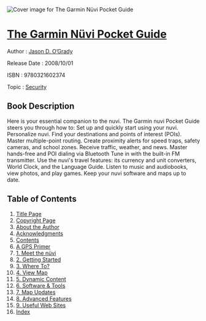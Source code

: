 ![Cover image for The Garmin Nüvi Pocket Guide](https://imgdetail.ebookreading.net/cover/cover/security/EB9780321602374.jpg)

[The Garmin Nüvi Pocket Guide](https://ebookreading.net/view/book/The+Garmin+N%C3%BCvi+Pocket+Guide-EB9780321602374_1.html "The Garmin Nüvi Pocket Guide")
====================================================================================================================

Author : [Jason D. O’Grady](https://ebookreading.net/search/author/Jason+D.+O%E2%80%99Grady)

Release Date : 2008/10/01

ISBN : 9780321602374

Topic : [Security](https://ebookreading.net/search/category/security)

Book Description
-----------------

Here is your essential companion to the nuvi. The Garmin nuvi Pocket Guide steers you through how to: 
Set up and quickly start using your nuvi.
Personalize nuvi.
Find your destinations and points of interest (POIs).
Master multiple-point routing.
Create proximity alerts for speed traps, safety cameras, and school zones.
Receive traffic, weather, and news.
Master hands-free and POI dialing via Bluetooth
Tune in with the built-in FM transmitter.
Use the nuvi's travel features: its currency and unit converters, World Clock, and the Language Guide.
Listen to music and audiobooks, view photos, and play games.
Keep your nuvi software and maps up to date.
              
Table of Contents
-----------------

1. [Title Page](https://ebookreading.net/view/book/The+Garmin+N%C3%BCvi+Pocket+Guide-EB9780321602374_2.html#id371396)
1. [Copyright Page](https://ebookreading.net/view/book/The+Garmin+N%C3%BCvi+Pocket+Guide-EB9780321602374_2.html#copy)
1. [About the Author](https://ebookreading.net/view/book/The+Garmin+N%C3%BCvi+Pocket+Guide-EB9780321602374_4.html)
1. [Acknowledgments](https://ebookreading.net/view/book/The+Garmin+N%C3%BCvi+Pocket+Guide-EB9780321602374_5.html)
1. [Contents](https://ebookreading.net/view/book/The+Garmin+N%C3%BCvi+Pocket+Guide-EB9780321602374_3.html#toc01)
1. [A GPS Primer](https://ebookreading.net/view/book/The+Garmin+N%C3%BCvi+Pocket+Guide-EB9780321602374_6.html)
1. [1. Meet the nüvi](https://ebookreading.net/view/book/The+Garmin+N%C3%BCvi+Pocket+Guide-EB9780321602374_9.html)
1. [2. Getting Started](https://ebookreading.net/view/book/The+Garmin+N%C3%BCvi+Pocket+Guide-EB9780321602374_10.html)
1. [3. Where To?](https://ebookreading.net/view/book/The+Garmin+N%C3%BCvi+Pocket+Guide-EB9780321602374_12.html)
1. [4. View Map](https://ebookreading.net/view/book/The+Garmin+N%C3%BCvi+Pocket+Guide-EB9780321602374_14.html)
1. [5. Dynamic Content](https://ebookreading.net/view/book/The+Garmin+N%C3%BCvi+Pocket+Guide-EB9780321602374_16.html)
1. [6. Software &amp; Tools](https://ebookreading.net/view/book/The+Garmin+N%C3%BCvi+Pocket+Guide-EB9780321602374_18.html)
1. [7. Map Updates](https://ebookreading.net/view/book/The+Garmin+N%C3%BCvi+Pocket+Guide-EB9780321602374_20.html)
1. [8. Advanced Features](https://ebookreading.net/view/book/The+Garmin+N%C3%BCvi+Pocket+Guide-EB9780321602374_22.html)
1. [9. Useful Web Sites](https://ebookreading.net/view/book/The+Garmin+N%C3%BCvi+Pocket+Guide-EB9780321602374_24.html)
1. [Index](https://ebookreading.net/view/book/The+Garmin+N%C3%BCvi+Pocket+Guide-EB9780321602374_26.html)

